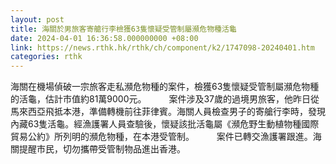 ```yaml
---
layout: post
title: 海關於男旅客寄艙行李檢獲63隻懷疑受管制屬瀕危物種活龜
date: 2024-04-01 16:36:58.000000000 +08:00
link: https://news.rthk.hk/rthk/ch/component/k2/1747098-20240401.htm
categories: rthk
---
```


海關在機場偵破一宗旅客走私瀕危物種的案件，檢獲63隻懷疑受管制屬瀕危物種的活龜，估計市值約81萬9000元。
　　 
案件涉及37歲的過境男旅客，他昨日從馬來西亞飛抵本港，準備轉機前往菲律賓。海關人員檢查男子的寄艙行李時，發現內藏63隻活龜。經漁護署人員查驗後，懷疑該批活龜屬《瀕危野生動植物種國際貿易公約》所列明的瀕危物種，在本港受管制。
　　 
案件已轉交漁護署跟進。海關提醒市民，切勿攜帶受管制物品進出香港。

